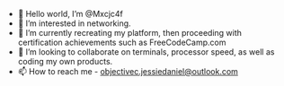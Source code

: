 - 👋 Hello world, I’m @Mxcjc4f
- 👀 I’m interested in networking.
- 🌱 I’m currently recreating my platform, then proceeding with certification achievements such as FreeCodeCamp.com
- 💞️ I’m looking to collaborate on terminals, processor speed, as well as coding my own products.
- 📫 How to reach me - objectivec.jessiedaniel@outlook.com

<!---
Mxcjc4f/Mxcjc4f is a ✨ special ✨ repository because its `README.md` (this file) appears on your GitHub profile.
You can click the Preview link to take a look at your changes.
--->
